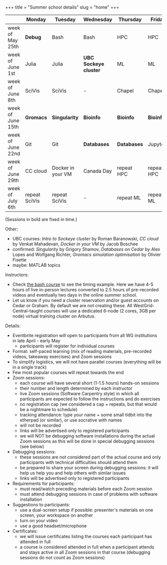 +++
title = "Summer school details"
slug = "home"
+++

| | Monday | Tuesday | Wednesday | Thursday | Friday |
| -- | -- | -- | -- | -- | -- |
week of May 25th | **Debug** | Bash | Bash | HPC | HPC |
week of June 1st | Julia | Julia | **UBC Sockeye cluster** | ML | ML |
week of June 8th | SciVis | SciVis | - | Chapel | Chapel |
week of June 15th | **Gromacs** | **Singularity** | **Bioinfo** | **Bioinfo** | **Bioinfo** |
week of June 22nd | Git | Git | **Databases** | **Databases** | Jupyter? |
week of June 29th | CC cloud | Docker in your VM | Canada Day | repeat HPC | repeat HPC |
week of July 6th | repeat SciVis | repeat SciVis | - | repeat ML | repeat ML |

(Sessions in bold are fixed in time.)

<!-- - [Bash Scripting and Tools]() -->
<!-- - [Introduction to HPC](../hpc-menu) -->
<!-- - [Scientific visualization](../vis-menu) -->
<!-- - [Parallel programming in Chapel](../chapel-menu) -->
<!-- - [Programming in Julia](../julia) -->
<!-- - [Introduction to PyTorch](../ml) -->
<!-- - [Version control with Git](../git) -->
<!-- - [Introduction to Project Jupyter](../jupyter) -->

Other:
- UBC courses: *Intro to Sockeye cluster* by Roman Baranowski, *CC cloud* by Venkat Mahadevan,
  *Docker in your VM* by Jacob Boschee
- confirmed: *Singularity* by Grigory Shamov, *Databases on Cedar* by Alex Lopes and Wolfgang Richter,
  *Gromacs simulation optimisation* by Olivier Fisette
- maybe: MATLAB topics

Instructors:
- Check [the bash course](../bash-menu) to see the timing example. Here we have 4-5 hours of live
  in-person lectures converted to 2.5 hours of pre-recorded videos and eventually two days in the online
  summer school.
- Let us know if you need a cluster reservation and/or guest accounts on Cedar or Graham. By default we
  are not creating these. All WestGrid-Central-taught courses will use a dedicated 6-node (2 cores, 3GB
  per node) virtual training cluster on Arbutus.

Details:
- Eventbrite registration will open to participants from all WG institutions in late April - early May
  - participants will register for individual courses
- Format: self-paced learning (mix of reading materials, pre-recorded videos, takeaway exercises) and Zoom sessions
- To simplify logistics, we will not have parallel courses (everything will be in a single track)
- Few most popular courses will repeat towards the end
- Zoom sessions:
  - each course will have several short (1-1.5 hours) hands-on sessions
  - their number and length determined by each instructor
  - live Zoom sessions (Software Carpentry style) in which all participants are expected to follow the
    instructions and do exercises
  - no registration cap (we considered a cap + repeats, but that would be a nightmare to schedule)
  - tracking attendance: type your name + some small tidbit into the etherpad (or similar), or use
    socrative with names
  <!-- participants can instead register for repeats of the most popular courses -->
  <!-- - if a participant does not cancel at least 48 hours in advance and does not attend a session in full, -->
  <!--   they will forfeit any further online hands-on sessions in this school, with exceptions for the current -->
  <!--   circumstances and network/hardware failures (in these cases have to let us know via email - see email -->
  <!--   wording from Marie from Mar-30) -->
  - will not be recorded
  - links will be advertised only to registered participants
  - we will NOT be debugging software installations during the actual Zoom sessions as this will be done
    in special debugging sessions (see below)
- Debugging sessions:
  - these sessions are not considered part of the actual course and only participants with technical
    difficulties should attend them
  - be prepared to share your screen during debugging sessions: it will help us help you and help others
    with similar issues
  - links will be advertised only to registered participants
- Requirements for participants:
  - must read/watch preceding materials before each Zoom session
  - must attend debugging sessions in case of problems with software installation
- Suggestions to participants:
  - use a dual-screen setup if possible: presenter's materials on one screen, your workspace on another
  - turn on your video
  - use a good headset/microphone
- Certificates:
  - we will issue certificates listing the courses each participant has attended in full
  - a course is considered attended in full when a participant attends and stays active in all Zoom
    sessions in that course (debugging sessions do not count as Zoom sessions)
<!--   - perhaps get in touch with Phil Richardson (he gave them out last year) -->

<!-- Site courses: -->
<!-- - 'Gromacs and NAMD code optimization' by Olivier Fisette -->
<!-- - 'Intro to Sockeye cluster' by Roman Baranowski -->
<!-- - 'CC cloud' by Venkat Mahadevan -->
<!-- - 'Docker in your VM' by Jacob Boschee -->
<!-- - 'Introduction to databases on Cedar' by Wolfgang Richter -->
<!-- - 'Software Installation' by Ali Kerrache -->
<!-- - 'Virtual Machines in CC cloud' by Grigory Shamov -->
<!-- - 'Singularity' by Grigory Shamov -->

<!-- Third-party courses: -->
<!-- - GPU-related by NVIDIA -->
<!-- - Amazon's Cloud -->
<!-- - Bioinformatics session by Phillip Richmond, Matthew Douglas, Brian McConeghy -->
<!-- - 'MATLAB Parallel Computing', tentatively by Sam Marshalik -->
<!-- - 'Practical Applications of Deep Learning with MATLAB', tentatively by Reece Teramoto -->
<!-- - 'Jupyter Notebooks' by Ian Allison -->
